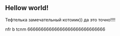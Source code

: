## Hellow world!

Тефтелька замечательный котоиик))
да это точно!!!!

nfr b tcnm
66666666666666666666666666666
